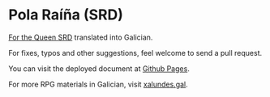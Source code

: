 # Pola Raíña (SRD)

[For the Queen SRD](https://forthequeengame.com/srd/) translated into Galician.

For fixes, typos and other suggestions, feel welcome to send a pull request.

You can visit the deployed document at [Github Pages](https://xurxodiz.github.io/pola-rainha-srd).

For more RPG materials in Galician, visit [xalundes.gal](https://xalundes.gal/).
